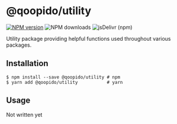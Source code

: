 # @qoopido/utility

[![NPM version](https://img.shields.io/npm/v/@qoopido/utility.svg?label=version&style=flat-square)](https://www.npmjs.com/package/@qoopido/utility)
![NPM downloads](https://img.shields.io/npm/dm/@qoopido/utility.svg?label=npm&style=flat-square)
![jsDelivr (npm)](https://img.shields.io/jsdelivr/npm/hm/@qoopido/utility?label=jsdelivr&style=flat-square)

Utility package providing helpful functions used throughout various packages.

## Installation

```
$ npm install --save @qoopido/utility # npm
$ yarn add @qoopido/utility           # yarn
```


## Usage
Not written yet
